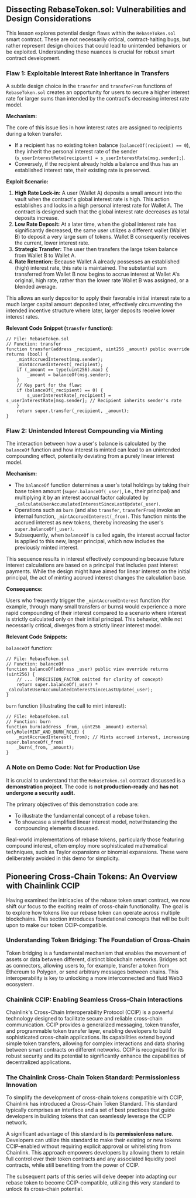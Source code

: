 ## Dissecting RebaseToken.sol: Vulnerabilities and Design Considerations

This lesson explores potential design flaws within the `RebaseToken.sol` smart contract. These are not necessarily critical, contract-halting bugs, but rather represent design choices that could lead to unintended behaviors or be exploited. Understanding these nuances is crucial for robust smart contract development.

### Flaw 1: Exploitable Interest Rate Inheritance in Transfers

A subtle design choice in the `transfer` and `transferFrom` functions of `RebaseToken.sol` creates an opportunity for users to secure a higher interest rate for larger sums than intended by the contract's decreasing interest rate model.

**Mechanism:**

The core of this issue lies in how interest rates are assigned to recipients during a token transfer.
*   If a recipient has no existing token balance (`balanceOf(recipient) == 0`), they inherit the personal interest rate of the sender (`s_userInterestRate[recipient] = s_userInterestRate[msg.sender];`).
*   Conversely, if the recipient already holds a balance and thus has an established interest rate, their existing rate is preserved.

**Exploit Scenario:**

1.  **High Rate Lock-in:** A user (Wallet A) deposits a small amount into the vault when the contract's global interest rate is high. This action establishes and locks in a high personal interest rate for Wallet A. The contract is designed such that the global interest rate decreases as total deposits increase.
2.  **Low Rate Deposit:** At a later time, when the global interest rate has significantly decreased, the same user utilizes a different wallet (Wallet B) to deposit a very large sum of tokens. Wallet B consequently receives the current, lower interest rate.
3.  **Strategic Transfer:** The user then transfers the large token balance from Wallet B to Wallet A.
4.  **Rate Retention:** Because Wallet A already possesses an established (high) interest rate, this rate is maintained. The substantial sum transferred from Wallet B now begins to accrue interest at Wallet A's original, high rate, rather than the lower rate Wallet B was assigned, or a blended average.

This allows an early depositor to apply their favorable initial interest rate to a much larger capital amount deposited later, effectively circumventing the intended incentive structure where later, larger deposits receive lower interest rates.

**Relevant Code Snippet (`transfer` function):**

```solidity
// File: RebaseToken.sol
// Function: transfer
function transfer(address _recipient, uint256 _amount) public override returns (bool) {
    _mintAccruedInterest(msg.sender);
    _mintAccruedInterest(_recipient);
    if (_amount == type(uint256).max) {
        _amount = balanceOf(msg.sender);
    }
    // Key part for the flaw:
    if (balanceOf(_recipient) == 0) {
        s_userInterestRate[_recipient] = s_userInterestRate[msg.sender]; // Recipient inherits sender's rate
    }
    return super.transfer(_recipient, _amount);
}
```

### Flaw 2: Unintended Interest Compounding via Minting

The interaction between how a user's balance is calculated by the `balanceOf` function and how interest is minted can lead to an unintended compounding effect, potentially deviating from a purely linear interest model.

**Mechanism:**

*   The `balanceOf` function determines a user's total holdings by taking their base token amount (`super.balanceOf(_user)`, i.e., their principal) and multiplying it by an interest accrual factor calculated by `_calculateUserAccumulatedInterestSinceLastUpdate(_user)`.
*   Operations such as `burn` (and also `transfer`, `transferFrom`) invoke an internal function, `_mintAccruedInterest(_from)`. This function mints the accrued interest as new tokens, thereby increasing the user's `super.balanceOf(_user)`.
*   Subsequently, when `balanceOf` is called again, the interest accrual factor is applied to this new, larger principal, which now includes the previously minted interest.

This sequence results in interest effectively compounding because future interest calculations are based on a principal that includes past interest payments. While the design might have aimed for linear interest on the initial principal, the act of minting accrued interest changes the calculation base.

**Consequence:**

Users who frequently trigger the `_mintAccruedInterest` function (for example, through many small transfers or burns) would experience a more rapid compounding of their interest compared to a scenario where interest is strictly calculated only on their initial principal. This behavior, while not necessarily critical, diverges from a strictly linear interest model.

**Relevant Code Snippets:**

`balanceOf` function:
```solidity
// File: RebaseToken.sol
// Function: balanceOf
function balanceOf(address _user) public view override returns (uint256) {
    // ... (PRECISION_FACTOR omitted for clarity of concept)
    return super.balanceOf(_user) * _calculateUserAccumulatedInterestSinceLastUpdate(_user);
}
```

`burn` function (illustrating the call to mint interest):
```solidity
// File: RebaseToken.sol
// Function: burn
function burn(address _from, uint256 _amount) external onlyRole(MINT_AND_BURN_ROLE) {
    _mintAccruedInterest(_from); // Mints accrued interest, increasing super.balanceOf(_from)
    _burn(_from, _amount);
}
```

### A Note on Demo Code: Not for Production Use

It is crucial to understand that the `RebaseToken.sol` contract discussed is a **demonstration project**. The code is **not production-ready** and **has not undergone a security audit.**

The primary objectives of this demonstration code are:
*   To illustrate the fundamental concept of a rebase token.
*   To showcase a simplified linear interest model, notwithstanding the compounding elements discussed.

Real-world implementations of rebase tokens, particularly those featuring compound interest, often employ more sophisticated mathematical techniques, such as Taylor expansions or binomial expansions. These were deliberately avoided in this demo for simplicity.

## Pioneering Cross-Chain Tokens: An Overview with Chainlink CCIP

Having examined the intricacies of the rebase token smart contract, we now shift our focus to the exciting realm of cross-chain functionality. The goal is to explore how tokens like our rebase token can operate across multiple blockchains. This section introduces foundational concepts that will be built upon to make our token CCIP-compatible.

### Understanding Token Bridging: The Foundation of Cross-Chain

Token bridging is a fundamental mechanism that enables the movement of assets or data between different, distinct blockchain networks. Bridges act as connectors, allowing users to, for example, transfer a token from Ethereum to Polygon, or send arbitrary messages between chains. This interoperability is key to unlocking a more interconnected and fluid Web3 ecosystem.

### Chainlink CCIP: Enabling Seamless Cross-Chain Interactions

Chainlink's Cross-Chain Interoperability Protocol (CCIP) is a powerful technology designed to facilitate secure and reliable cross-chain communication. CCIP provides a generalized messaging, token transfer, and programmable token transfer layer, enabling developers to build sophisticated cross-chain applications. Its capabilities extend beyond simple token transfers, allowing for complex interactions and data sharing between smart contracts on different networks. CCIP is recognized for its robust security and its potential to significantly enhance the capabilities of decentralized applications.

### The Chainlink Cross-Chain Token Standard: Permissionless Innovation

To simplify the development of cross-chain tokens compatible with CCIP, Chainlink has introduced a Cross-Chain Token Standard. This standard typically comprises an interface and a set of best practices that guide developers in building tokens that can seamlessly leverage the CCIP network.

A significant advantage of this standard is its **permissionless nature**. Developers can utilize this standard to make their existing or new tokens CCIP-enabled without requiring explicit approval or whitelisting from Chainlink. This approach empowers developers by allowing them to retain full control over their token contracts and any associated liquidity pool contracts, while still benefiting from the power of CCIP.

The subsequent parts of this series will delve deeper into adapting our rebase token to become CCIP-compatible, utilizing this very standard to unlock its cross-chain potential.